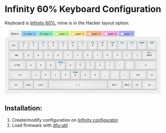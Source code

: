 # Infinity 60% Keyboard Configuration

Keyboard is [Infinity 60%](https://input.club/devices/infinity-keyboard), mine is in the Hacker layout option.


![configuration](assets/infinity-config.png)


## Installation:
1. Create/modify configuration on [Infinity configurator](http://configurator.input.club/?layout=MD1-HackerBlank)
2. Load firmware with [dfu-util](https://github.com/kiibohd/controller/wiki/Loading-DFU-Firmware)


